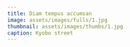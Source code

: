 ```yaml
---
title: Diam tempus accumsan
image: assets/images/fulls/1.jpg
thumbnail: assets/images/thumbs/1.jpg
caption: Kyobo street
---
```

